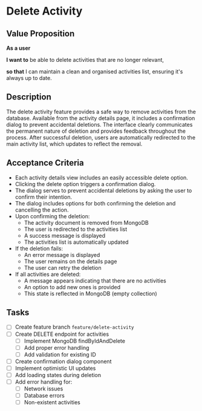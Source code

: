 # Delete Activity

## Value Proposition

**As a user**

**I want to** be able to delete activities that are no longer relevant,

**so that** I can maintain a clean and organised activities list, ensuring it's always up to date.

## Description

The delete activity feature provides a safe way to remove activities from the database. Available from the activity details page, it includes a confirmation dialog to prevent accidental deletions. The interface clearly communicates the permanent nature of deletion and provides feedback throughout the process. After successful deletion, users are automatically redirected to the main activity list, which updates to reflect the removal.

## Acceptance Criteria

- Each activity details view includes an easily accessible delete option.
- Clicking the delete option triggers a confirmation dialog.
- The dialog serves to prevent accidental deletions by asking the user to confirm their intention.
- The dialog includes options for both confirming the deletion and cancelling the action.
- Upon confirming the deletion:
  - The activity document is removed from MongoDB
  - The user is redirected to the activities list
  - A success message is displayed
  - The activities list is automatically updated
- If the deletion fails:
  - An error message is displayed
  - The user remains on the details page
  - The user can retry the deletion
- If all activities are deleted:
  - A message appears indicating that there are no activities
  - An option to add new ones is provided
  - This state is reflected in MongoDB (empty collection)

## Tasks

- [ ] Create feature branch `feature/delete-activity`
- [ ] Create DELETE endpoint for activities
  - [ ] Implement MongoDB findByIdAndDelete
  - [ ] Add proper error handling
  - [ ] Add validation for existing ID
- [ ] Create confirmation dialog component
- [ ] Implement optimistic UI updates
- [ ] Add loading states during deletion
- [ ] Add error handling for:
  - [ ] Network issues
  - [ ] Database errors
  - [ ] Non-existent activities